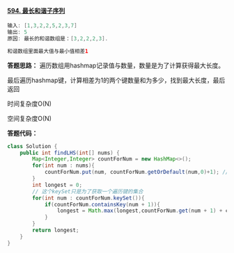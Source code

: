 #### [594. 最长和谐子序列](https://leetcode-cn.com/problems/longest-harmonious-subsequence/)

```java
输入: [1,3,2,2,5,2,3,7]
输出: 5
原因: 最长的和谐数组是：[3,2,2,2,3].

和谐数组里面最大值与最小值相差1
```

**答题思路：** 遍历数组用hashmap记录值与数量，数量是为了计算获得最大长度。

最后遍历hashmap键，计算相差为1的两个键数量和为多少，找到最大长度，最后返回

时间复杂度O(N) 

空间复杂度O(N)

**答题代码：**

```java
class Solution {
    public int findLHS(int[] nums) {
        Map<Integer,Integer> countForNum = new HashMap<>();
        for(int num : nums){
            countForNum.put(num, countForNum.getOrDefault(num,0)+1); // 是下标+1，默认为0，其实记得是个数
        }
        int longest = 0;
        // 这个keySet只是为了获取一个遍历键的集合
        for(int num : countForNum.keySet()){
            if(countForNum.containsKey(num + 1)){
                longest = Math.max(longest,countForNum.get(num + 1) + countForNum.get(num));
            }
        }
        return longest;
    }
}
```


